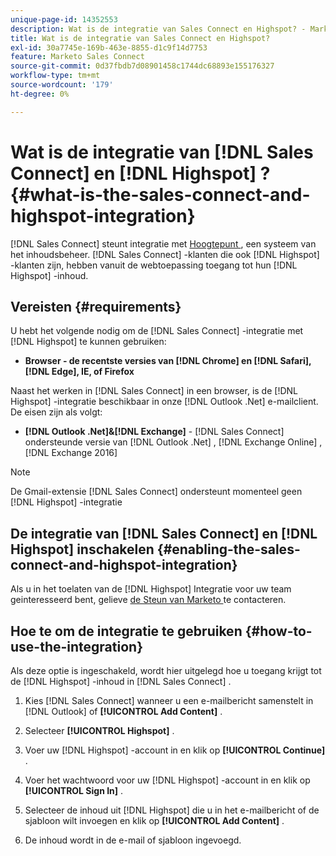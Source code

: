 ```yaml
---
unique-page-id: 14352553
description: Wat is de integratie van Sales Connect en Highspot? - Marketo Docs - Productdocumentatie
title: Wat is de integratie van Sales Connect en Highspot?
exl-id: 30a7745e-169b-463e-8855-d1c9f14d7753
feature: Marketo Sales Connect
source-git-commit: 0d37fbdb7d08901458c1744dc68893e155176327
workflow-type: tm+mt
source-wordcount: '179'
ht-degree: 0%

---
```


# Wat is de integratie van [!DNL Sales Connect] en [!DNL Highspot] ? {#what-is-the-sales-connect-and-highspot-integration}

[!DNL Sales Connect] steunt integratie met [ Hoogtepunt ](https://www.highspot.com/), een systeem van het inhoudsbeheer. [!DNL Sales Connect] -klanten die ook [!DNL Highspot] -klanten zijn, hebben vanuit de webtoepassing toegang tot hun [!DNL Highspot] -inhoud.

## Vereisten {#requirements}

U hebt het volgende nodig om de [!DNL Sales Connect] -integratie met [!DNL Highspot] te kunnen gebruiken:

* **Browser - de recentste versies van [!DNL Chrome] en [!DNL Safari], [!DNL Edge], IE, of Firefox**

Naast het werken in [!DNL Sales Connect] in een browser, is de [!DNL Highspot] -integratie beschikbaar in onze [!DNL Outlook .Net] e-mailclient. De eisen zijn als volgt:

* **[!DNL Outlook .Net]&amp;[!DNL Exchange]** - [!DNL Sales Connect] ondersteunde versie van [!DNL Outlook .Net] , [!DNL Exchange Online] , [!DNL Exchange 2016]

>[!NOTE]
>
>De Gmail-extensie [!DNL Sales Connect] ondersteunt momenteel geen [!DNL Highspot] -integratie

## De integratie van [!DNL Sales Connect] en [!DNL Highspot] inschakelen {#enabling-the-sales-connect-and-highspot-integration}

Als u in het toelaten van de [!DNL Highspot] Integratie voor uw team geinteresseerd bent, gelieve [ de Steun van Marketo ](https://nation.marketo.com/t5/Support/ct-p/Support#) te contacteren.

## Hoe te om de integratie te gebruiken {#how-to-use-the-integration}

Als deze optie is ingeschakeld, wordt hier uitgelegd hoe u toegang krijgt tot de [!DNL Highspot] -inhoud in [!DNL Sales Connect] .

1. Kies [!DNL Sales Connect] wanneer u een e-mailbericht samenstelt in [!DNL Outlook] of **[!UICONTROL Add Content]** .

1. Selecteer **[!UICONTROL Highspot]** .

1. Voer uw [!DNL Highspot] -account in en klik op **[!UICONTROL Continue]** .

1. Voer het wachtwoord voor uw [!DNL Highspot] -account in en klik op **[!UICONTROL Sign In]** .

1. Selecteer de inhoud uit [!DNL Highspot] die u in het e-mailbericht of de sjabloon wilt invoegen en klik op **[!UICONTROL Add Content]** .

1. De inhoud wordt in de e-mail of sjabloon ingevoegd.
